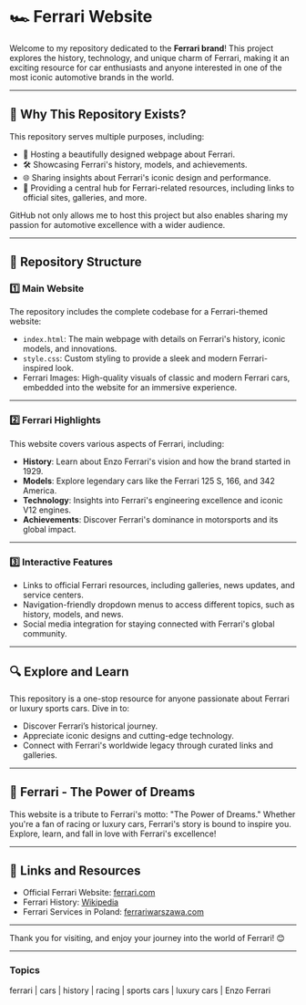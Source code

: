 # 🏎️ Ferrari Website  

Welcome to my repository dedicated to the **Ferrari brand**! This project explores the history, technology, and unique charm of Ferrari, making it an exciting resource for car enthusiasts and anyone interested in one of the most iconic automotive brands in the world.

---

## 🚀 Why This Repository Exists?  

This repository serves multiple purposes, including:  
- 📂 Hosting a beautifully designed webpage about Ferrari.  
- 🛠️ Showcasing Ferrari's history, models, and achievements.  
- 🌐 Sharing insights about Ferrari's iconic design and performance.  
- 🧭 Providing a central hub for Ferrari-related resources, including links to official sites, galleries, and more.  

GitHub not only allows me to host this project but also enables sharing my passion for automotive excellence with a wider audience.

---

## 📁 Repository Structure  

### 1️⃣ **Main Website**  
The repository includes the complete codebase for a Ferrari-themed website:  
- `index.html`: The main webpage with details on Ferrari's history, iconic models, and innovations.  
- `style.css`: Custom styling to provide a sleek and modern Ferrari-inspired look.  
- Ferrari Images: High-quality visuals of classic and modern Ferrari cars, embedded into the website for an immersive experience.  

---

### 2️⃣ **Ferrari Highlights**  
This website covers various aspects of Ferrari, including:  
- **History**: Learn about Enzo Ferrari's vision and how the brand started in 1929.  
- **Models**: Explore legendary cars like the Ferrari 125 S, 166, and 342 America.  
- **Technology**: Insights into Ferrari's engineering excellence and iconic V12 engines.  
- **Achievements**: Discover Ferrari's dominance in motorsports and its global impact.  

---

### 3️⃣ **Interactive Features**  
- Links to official Ferrari resources, including galleries, news updates, and service centers.  
- Navigation-friendly dropdown menus to access different topics, such as history, models, and news.  
- Social media integration for staying connected with Ferrari's global community.  

---

## 🔍 Explore and Learn  

This repository is a one-stop resource for anyone passionate about Ferrari or luxury sports cars. Dive in to:  
- Discover Ferrari’s historical journey.  
- Appreciate iconic designs and cutting-edge technology.  
- Connect with Ferrari's worldwide legacy through curated links and galleries.  

---

## 🚗 Ferrari - The Power of Dreams  

This website is a tribute to Ferrari's motto: "The Power of Dreams." Whether you're a fan of racing or luxury cars, Ferrari's story is bound to inspire you. Explore, learn, and fall in love with Ferrari's excellence!

---

## 🔗 Links and Resources  
- Official Ferrari Website: [ferrari.com](https://www.ferrari.com)  
- Ferrari History: [Wikipedia](https://pl.wikipedia.org/wiki/Ferrari)  
- Ferrari Services in Poland: [ferrariwarszawa.com](https://ferrariwarszawa.com)  

---

Thank you for visiting, and enjoy your journey into the world of Ferrari! 😊  

---

### Topics  
ferrari | cars | history | racing | sports cars | luxury cars | Enzo Ferrari  
